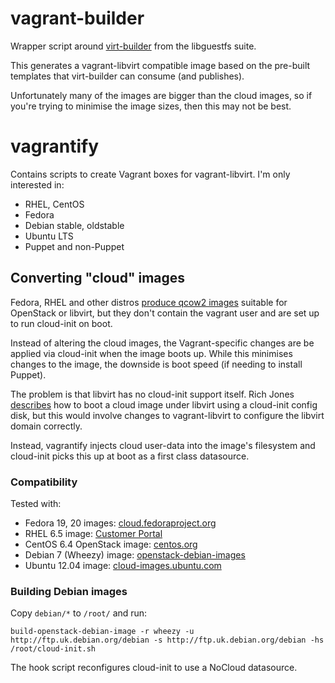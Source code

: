 # vagrant-builder

Wrapper script around [virt-builder](http://libguestfs.org/virt-builder.1.html)
from the libguestfs suite.

This generates a vagrant-libvirt compatible image based on the pre-built
templates that virt-builder can consume (and publishes).

Unfortunately many of the images are bigger than the cloud images, so if you're
trying to minimise the image sizes, then this may not be best.

# vagrantify

Contains scripts to create Vagrant boxes for vagrant-libvirt.  I'm only
interested in:

* RHEL, CentOS
* Fedora
* Debian stable, oldstable
* Ubuntu LTS
* Puppet and non-Puppet

## Converting "cloud" images

Fedora, RHEL and other distros [produce qcow2
images](http://cloud.fedoraproject.org/) suitable for OpenStack or
libvirt, but they don't contain the vagrant user and are set up to run
cloud-init on boot.

Instead of altering the cloud images, the Vagrant-specific changes are be
applied via cloud-init when the image boots up.  While this minimises changes
to the image, the downside is boot speed (if needing to install Puppet).

The problem is that libvirt has no cloud-init support itself.  Rich Jones
[describes](http://rwmj.wordpress.com/2013/12/10/creating-a-cloud-init-config-disk-for-non-cloud-boots/#content)
how to boot a cloud image under libvirt using a cloud-init config disk, but
this would involve changes to vagrant-libvirt to configure the libvirt domain
correctly.

Instead, vagrantify injects cloud user-data into the image's filesystem and
cloud-init picks this up at boot as a first class datasource.

### Compatibility

Tested with:

* Fedora 19, 20 images: [cloud.fedoraproject.org](http://cloud.fedoraproject.org/)
* RHEL 6.5 image: [Customer Portal](https://rhn.redhat.com/rhn/software/channel/downloads/Download.do?cid=16952)
* CentOS 6.4 OpenStack image: [centos.org](http://dev.centos.org/centos/hvm/)
* Debian 7 (Wheezy) image: [openstack-debian-images](http://packages.debian.org/openstack-debian-images)
* Ubuntu 12.04 image: [cloud-images.ubuntu.com](http://cloud-images.ubuntu.com/precise/current/)

### Building Debian images

Copy `debian/*` to `/root/` and run:

    build-openstack-debian-image -r wheezy -u http://ftp.uk.debian.org/debian -s http://ftp.uk.debian.org/debian -hs /root/cloud-init.sh

The hook script reconfigures cloud-init to use a NoCloud datasource.
